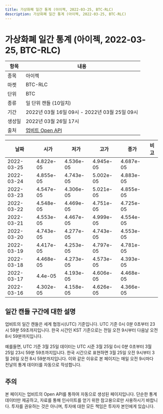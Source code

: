 ```yaml
---
title: 가상화폐 일간 통계 (아이젝, 2022-03-25, BTC-RLC)
description: 가상화폐 일간 통계 (아이젝, 2022-03-25, BTC-RLC)
---
```


가상화폐 일간 통계 (아이젝, 2022-03-25, BTC-RLC)
===

|항목|내용|
|--|--|
|종목|아이젝|
|마켓|BTC-RLC|
|단위|BTC|
|종류|일 단위 캔들 (10일치)|
|기간|2022년 03월 16일 09시 - 2022년 03월 25일 09시|
|생성일|2022년 03월 26일 17시|
|출처|[업비트 Open API](https://docs.upbit.com)|


|날짜|시가|저가|고가|종가|비고|
|--|--|--|--|--|--|
|2022-03-25|4.822e-05|4.536e-05|4.945e-05|4.687e-05|    |
|2022-03-24|4.855e-05|4.743e-05|5.002e-05|4.883e-05|    |
|2022-03-23|4.547e-05|4.306e-05|5.021e-05|4.855e-05|    |
|2022-03-22|4.548e-05|4.469e-05|4.751e-05|4.725e-05|    |
|2022-03-21|4.553e-05|4.467e-05|4.999e-05|4.554e-05|    |
|2022-03-20|4.743e-05|4.277e-05|4.743e-05|4.553e-05|    |
|2022-03-19|4.417e-05|4.253e-05|4.797e-05|4.781e-05|    |
|2022-03-18|4.468e-05|4.273e-05|4.573e-05|4.393e-05|    |
|2022-03-17|4.4e-05|4.193e-05|4.606e-05|4.468e-05|    |
|2022-03-16|4.302e-05|4.158e-05|4.626e-05|4.366e-05|    |


일간 캔들 구간에 대한 설명
---


업비트의 일간 캔들은 세계 협정시(UTC) 기준입니다. 
UTC 기준 0시 0분 0초부터 23시 59분 59초까지입니다. 
한국 시간인 KST 기준으로는 전일 오전 9시부터 다음날 오전 8시 59분까지입니다. 


예를들면, UTC 기준 3월 25일 데이터는 UTC 시준 3월 25일 0시 0분 0초부터 3월 25일 23시 59분 59초까지입니다. 
한국 시간으로 표현하면 3월 25일 오전 9시부터 3월 26일 오전 8시 59분까지입니다. 
이와 같은 이유로 본 페이지는 매일 오전 9시마다 전날의 통계 데이터를 자동으로 작성합니다. 


주의
---


본 페이지는 업비트의 Open API를 통하여 자동으로 생성된 페이지입니다. 
단순한 통계 데이터만 제공하고, 자료를 통해 인사이트를 얻기 위한 참고용으로만 사용하시기 바랍니다. 
투자를 권유하는 것은 아니며, 투자에 대한 모든 책임은 투자자 본인에게 있습니다. 
